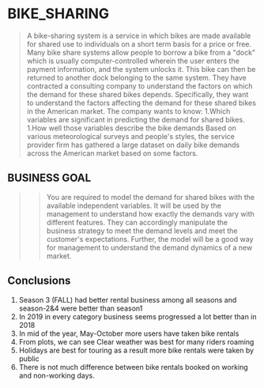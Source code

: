 # BIKE_SHARING
> A bike-sharing system is a service in which bikes are made available for shared use to individuals on a short term basis for a price or free.
 Many bike share systems allow people to borrow a bike from a "dock" which is usually computer-controlled wherein the user enters the payment information,
 and the system unlocks it. This bike can then be returned to another dock belonging to the same system.
> They have contracted a consulting company to understand the factors on which the demand for these shared bikes depends. Specifically,
 they want to understand the factors affecting the demand for these shared bikes in the American market. The company wants to know:
 1.Which variables are significant in predicting the demand for shared bikes.
 1.How well those variables describe the bike demands
 Based on various meteorological surveys and people's styles, the service provider firm has gathered a large dataset on daily bike demands 
 across the American market based on some factors. 

## BUSINESS GOAL
>> You are required to model the demand for shared bikes with the available independent variables. It will be used by the management to understand how exactly the demands vary with different features. 
They can accordingly manipulate the business strategy to meet the demand levels and meet the customer's expectations. 
Further, the model will be a good way for management to understand the demand dynamics of a new market. 


<!-- You can include any other section that is pertinent to your problem -->


<!-- You don't have to answer all the questions - just the ones relevant to your project. -->

## Conclusions
1. Season 3 (FALL) had better rental business among all seasons and season-2&4 were better than season1
2. In 2019 in every category business seems progressed a lot better than in 2018
3. In mid of the year, May-October more users have taken bike rentals 
4. From plots, we can see Clear weather was best for many riders roaming 
5. Holidays are best for touring as a result more bike rentals were taken by public
6. There is not much difference between bike rentals booked on working and non-working days.
 
<!-- You don't have to answer all the questions - just the ones relevant to your project. -->




<!-- As the libraries versions keep on changing, it is recommended to mention the version of library used in this project -->

